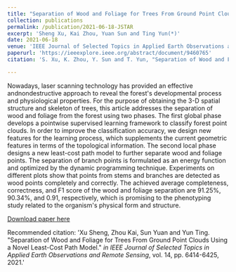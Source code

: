```yaml
---
title: "Separation of Wood and Foliage for Trees From Ground Point Clouds Using a Novel Least-Cost Path Model"
collection: publications
permalink: /publication/2021-06-18-JSTAR
excerpt: 'Sheng Xu, Kai Zhou, Yuan Sun and Ting Yun(*)'
date: 2021-06-18
venue: 'IEEE Journal of Selected Topics in Applied Earth Observations and Remote Sensing'
paperurl: 'https://ieeexplore.ieee.org/abstract/document/9460765'
citation: 'S. Xu, K. Zhou, Y. Sun and T. Yun, "Separation of Wood and Foliage for Trees From Ground Point Clouds Using a Novel Least-Cost Path Model," <i>in IEEE Journal of Selected Topics in Applied Earth Observations and Remote Sensing</i>, vol. 14, pp. 6414-6425, 2021, doi: 10.1109/JSTARS.2021.3090502.'

---
```

Nowadays, laser scanning technology has provided an effective andnondestructive approach to reveal the forest's developmental process and physiological properties. For the purpose of obtaining the 3-D spatial structure and skeleton of trees, this article addresses the separation of wood and foliage from the forest using two phases. The first global phase develops a pointwise supervised learning framework to classify forest point clouds. In order to improve the classification accuracy, we design new features for the learning process, which supplements the current geometric features in terms of the topological information. The second local phase designs a new least-cost path model to further separate wood and foliage points. The separation of branch points is formulated as an energy function and optimized by the dynamic programming technique. Experiments on different plots show that points from stems and branches are detected as wood points completely and correctly. The achieved average completeness, correctness, and F1 score of the wood and foliage separation are 91.25%, 90.34%, and 0.91, respectively, which is promising to the phenotyping study related to the organism's physical form and structure.

[Download paper here](http://lostagex.github.io/files/2021-06-18-JSTAR.pdf)

Recommended citation: 'Xu Sheng, Zhou Kai, Sun Yuan and Yun Ting. &quot;Separation of Wood and Foliage for Trees From Ground Point Clouds Using a Novel Least-Cost Path Model.&quot; <i>in IEEE Journal of Selected Topics in Applied Earth Observations and Remote Sensing</i>, vol. 14, pp. 6414-6425, 2021.'




